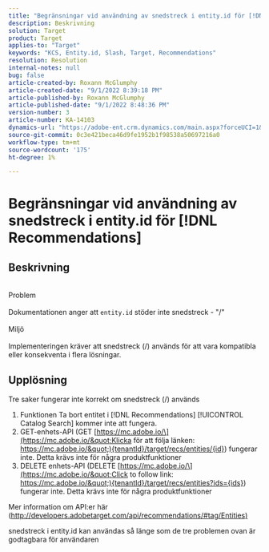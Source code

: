 ```yaml
---
title: "Begränsningar vid användning av snedstreck i entity.id för [!DNL Recommendations]"
description: Beskrivning
solution: Target
product: Target
applies-to: "Target"
keywords: "KCS, Entity.id, Slash, Target, Recommendations"
resolution: Resolution
internal-notes: null
bug: false
article-created-by: Roxann McGlumphy
article-created-date: "9/1/2022 8:39:18 PM"
article-published-by: Roxann McGlumphy
article-published-date: "9/1/2022 8:48:36 PM"
version-number: 3
article-number: KA-14103
dynamics-url: "https://adobe-ent.crm.dynamics.com/main.aspx?forceUCI=1&pagetype=entityrecord&etn=knowledgearticle&id=05f7ab20-362a-ed11-9db1-002248086a27"
source-git-commit: 0c3e421beca46d9fe1952b1f98538a50697216a0
workflow-type: tm+mt
source-wordcount: '175'
ht-degree: 1%

---
```


# Begränsningar vid användning av snedstreck i entity.id för [!DNL Recommendations]

## Beskrivning

<br>Problem<br><br>
Dokumentationen anger att `entity.id` stöder inte snedstreck - &quot;/&quot;
<br><br>Miljö<br><br>
Implementeringen kräver att snedstreck (/) används för att vara kompatibla eller konsekventa i flera lösningar.


## Upplösning


Tre saker fungerar inte korrekt om snedstreck (/) används

1. Funktionen Ta bort entitet i [!DNL Recommendations] [!UICONTROL Catalog Search] kommer inte att fungera.
2. GET-enhets-API (GET [https://mc.adobe.io/\](https://mc.adobe.io/&quot;Klicka för att följa länken: https://mc.adobe.io/&quot;){tenantId}/target/recs/entities/{id}) fungerar inte. Detta krävs inte för några produktfunktioner
3. DELETE enhets-API (DELETE [https://mc.adobe.io/\](https://mc.adobe.io/&quot;Click to follow link: https://mc.adobe.io/&quot;){tenantId}/target/recs/entities?ids={ids}) fungerar inte. Detta krävs inte för några produktfunktioner


Mer information om API:er här ([http://developers.adobetarget.com/api/recommendations/#tag/Entities)](http://developers.adobetarget.com/api/recommendations/#tag/Entities%29 "Klicka för att följa länken: http://developers.adobetarget.com/api/recommendations/#tag/Entities)")

snedstreck i entity.id kan användas så länge som de tre problemen ovan är godtagbara för användaren

